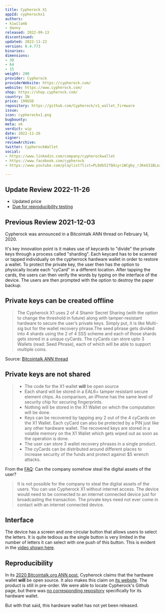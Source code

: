 ```yaml
---
title: Cypherock X1
appId: cypherockx1
authors:
- kiwilamb
- danny
released: 2022-09-13
discontinued: 
updated: 2022-11-22
version: 0.4.773
binaries: 
dimensions: 
- 30
- 64
- 15
weight: 200
provider: Cypherock
providerWebsite: https://cypherock.com/
website: https://www.cypherock.com/
shop: https://shop.cypherock.com/
country: IN
price: 199USD
repository: https://github.com/Cypherock/x1_wallet_firmware
issue: 
icon: cypherockx1.png
bugbounty: 
meta: ok
verdict: wip
date: 2022-11-26
signer: 
reviewArchive: 
twitter: CypherockWallet
social:
- https://www.linkedin.com/company/cypherockwallet
- https://www.facebook.com/cypherock
- https://www.youtube.com/playlist?list=PL0db5IfQ4iyriWCgby_rJKeG31BLoxW7k

---
```


## Update Review 2022-11-26

- Updated price
- [Due for reproducibility testing](https://gitlab.com/walletscrutiny/walletScrutinyCom/-/issues/463)

## Previous Review 2021-12-03

Cypherock was announced in a Bitcointalk ANN thread on February 14, 2020.

It's key innovation point is it makes use of keycards to "divide" the private keys through a process called "sharding". Each keycard has to be scanned or tapped individually on the cypherrock hardware wallet in order to restore a wallet. To protect the private key, the user then has the option to physically locate each "cyCard" in a different location. After tapping the cards, the users can then verify the words by typing on the interface of the device. The users are then prompted with the option to destroy the paper backup.
 
## Private keys can be created offline

> The Cypherock X1 uses 2 of 4 Shamir Secret Sharing (with the option to change the threshold in future) along with tamper-resistant hardware to secure the user’s private keys. Simply put, it is like Multi-sig but for the wallet recovery phrase.The seed phrase gets divided into 4 shards using the 2 of 4 SSS scheme and each of those shards gets stored in a unique cyCards. The cyCards can store upto 3 Wallets (read: Seed Phrase), each of which will be able to support multiple coins.

Source: [Bitcointalk ANN thread](https://bitcointalk.org/index.php?topic=5225800.0)

## Private keys are not shared 

> - The code for the X1 wallet **will** be open source
> - Each shard will be stored in a EAL6+ tamper resistant secure element chips. As comparison, an iPhone has the same level of security chip for securing fingerprints.
> - Nothing will be stored in the X1 Wallet on which the computation will be done.
> - Keys can be recovered by tapping any 2 out of the 4 cyCards on the X1 Wallet. Each cyCard can also be protected by a PIN just like any other hardware wallet. The recovered keys are stored in a volatile memory on the X1 Wallet which gets wiped out as soon as the operation is done.
> - The user can store 3 wallet recovery phrases in a single product.
> - The cyCards can be distributed around different places to increase security of the funds and protect against $5 wrench attacks.

From the [FAQ](https://www.cypherock.com/faq/): Can the company somehow steal the digital assets of the user?

> It is not possible for the company to steal the digital assets of the users. You can use Cypherock X1 without internet access. The device would need to be connected to an internet connected device just for broadcasting the transaction. The private keys need not ever come in contact with an internet connected device.

## Interface

The device has a screen and one circular button that allows users to select the letters. It is quite tedious as the single button is very limited in the number of letters it can select with one push of this button. This is evident in the [video shown here](https://youtu.be/eD3CZMPumCk?t=204).

## Reproducibility

In its [2020 Bitcointalk.org ANN post](https://bitcointalk.org/index.php?topic=5225800.0), Cypherock claims that the hardware wallet **will** be open source. It also makes this claim on [its website](https://twitter.com/BitcoinWalletz/status/1462700172719243266). The product is still in pre-order. We were able to locate Cypherock's Github page, but there was [no corresponding repository](https://twitter.com/BitcoinWalletz/status/1462694293085118466) specifically for its hardware wallet. 

But with that said, this hardware wallet has not yet been released.
